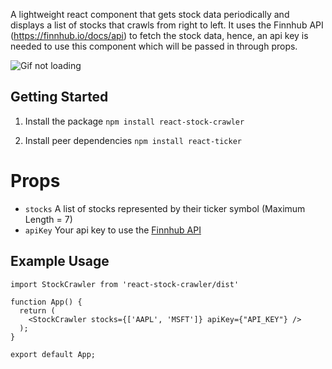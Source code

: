 A lightweight react component that gets stock data periodically and displays a list of stocks that crawls from right to left.
It uses the Finnhub API (https://finnhub.io/docs/api) to fetch the stock data, hence, an api key is needed to use this component which will be passed in through props.

<img src = "https://github.com/sagar-barapatre/React-Stock-Crawler/blob/main/stock.gif?raw=true" alt="Gif not loading"/>

## Getting Started

1. Install the package
`npm install react-stock-crawler`

2. Install peer dependencies
`npm install react-ticker`

# Props
- `stocks` A list of stocks represented by their ticker symbol (Maximum Length = 7)
- `apiKey` Your api key to use the [Finnhub API](https://finnhub.io/docs/api)

## Example Usage
```
import StockCrawler from 'react-stock-crawler/dist'

function App() {
  return (
    <StockCrawler stocks={['AAPL', 'MSFT']} apiKey={"API_KEY"} />
  );
}

export default App;

```
